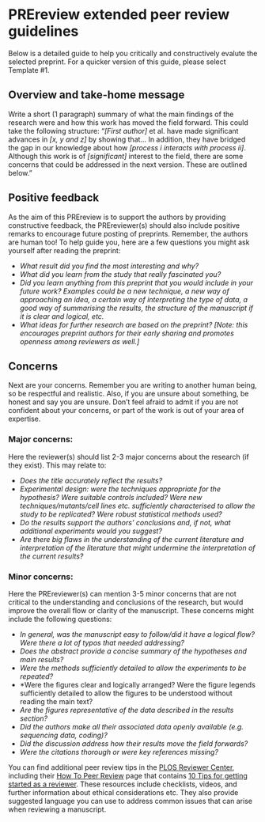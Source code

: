 # PREreview extended peer review guidelines

Below is a detailed guide to help you critically and constructively evalute the selected preprint. For a quicker version of this guide, please select Template #1.

## Overview and take-home message
Write a short (1 paragraph) summary of what the main findings of the research were and how this work has moved the field forward. 
This could take the following structure:
“*[First author]* et al. have made significant advances in *[x, y and z]* by showing that… In addition, they have bridged the gap in 
our knowledge about how *[process i interacts with process ii]*. Although this work is of *[significant]* interest to the field, there 
are some concerns that could be addressed in the next version. These are outlined below.”

## Positive feedback
As the aim of this PREreview is to support the authors by providing constructive feedback, the PREreviewer(s) should also 
include positive remarks to encourage future posting of preprints. Remember, the authors are human too! To help guide you, here are a 
few questions you might ask yourself after reading the preprint:

* *What result did you find the most interesting and why?*  
* *What did you learn from the study that really fascinated you?*  
* *Did you learn anything from this preprint that you would include in your future work? Examples could be a new technique, 
a new way of approaching an idea, a certain way of interpreting the type of data, a good way of summarising the results, 
the structure of the manuscript if it is clear and logical, etc.*  
* *What ideas for further research are based on the preprint? [Note: this encourages preprint authors for their early sharing 
and promotes openness among reviewers as well.]*

## Concerns
Next are your concerns. Remember you are writing to another human being, so be respectful and realistic. Also, if you are unsure about 
something, be honest and say you are unsure. Don’t feel afraid to admit if you are not confident about your concerns, or part of the work 
is out of your area of expertise.

### Major concerns:
Here the reviewer(s) should list 2-3 major concerns about the research (if they exist). This may relate to:

* *Does the title accurately reflect the results?*  
* *Experimental design: were the techniques appropriate for the hypothesis? Were suitable controls included? 
Were new techniques/mutants/cell lines etc. sufficiently characterised to allow the study to be replicated? Were robust statistical 
methods used?*  
* *Do the results support the authors’ conclusions and, if not, what additional experiments would you suggest?*  
* *Are there big flaws in the understanding of the current literature and interpretation of the literature that might undermine the 
interpretation of the current results?*  

### Minor concerns:
Here the PREreviewer(s) can mention 3-5 minor concerns that are not critical to the understanding and conclusions of the research, but would improve the overall flow or clarity of the manuscript. These concerns might include the following questions:

* *In general, was the manuscript easy to follow/did it have a logical flow? Were there a lot of typos that needed addressing?*  
* *Does the abstract provide a concise summary of the hypotheses and main results?*  
* *Were the methods sufficiently detailed to allow the experiments to be repeated?*  
* *Were the figures clear and logically arranged? Were the figure legends sufficiently detailed to allow the figures to be understood without reading the main text?
* *Are the figures representative of the data described in the results section?*  
* *Did the authors make all their associated data openly available (e.g. sequencing data, coding)?*  
* *Did the discussion address how their results move the field forwards?*  
* *Were the citations thorough or were key references missing?*  

You can find additional peer review tips in the [PLOS Reviewer Center](http://reviewers.plos.org/), including their 
[How To Peer Review](http://reviewers.plos.org/resources/#how-to-review) page that contains [10 
Tips for getting started as a reviewer](http://reviewers.plos.org/resources/10-tips-for-getting-started-as-a-reviewer/). 
These resources include checklists, videos, and further information about ethical considerations 
etc. They also provide suggested language you can use to address common issues that can arise when reviewing a manuscript.
